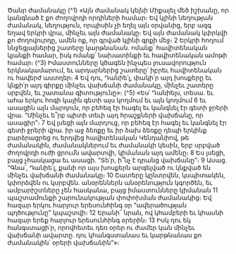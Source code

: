 
Ծանր ժամանակը
(^1) «Այն ժամանակ կելնի Միքայել մեծ իշխանը, որ կանգնած է քո ժողովրդի որդիների համար։ Եվ կլինի նեղության
ժամանակ, նեղություն, որպիսին չի եղել այն օրվանից, երբ ազգ եղավ երկրի վրա, մինչեւ այն ժամանակը։ Եվ այն
ժամանակ կփրկվի քո ժողովուրդը, ամեն ոք, որ գրված կլինի գրքի մեջ։ 2 Երկրի հողում ննջեցյալներից շատերը
կարթնանան. ոմանք՝ հավիտենական կյանքի համար, իսկ ոմանք՝ նախատինքի եւ հավիտենական ամոթի համար։
(^3) Իմաստունները կծագեն ինչպես լուսավորություն երկնակամարում, եւ արդարներից շատերը՝ իբրեւ հավիտենական ու
հավերժ աստղեր։ 4 Եվ դու, Դանիե՛լ, փակի՛ր այդ խոսքերը եւ կնքի՛ր այդ գիրքը մինչեւ վախճանի ժամանակը, մինչեւ
շատերը սրբվեն, եւ շատանա գիտությունը»։
(^5) «Ես՝ Դանիելս, տեսա. եւ ահա երկու հոգի կային գետի այս կողմում եւ այն կողմում 6 եւ ասացին այն մարդուն, որ
բեհեզ էր հագել եւ կանգնել էր գետի ջրերի վրա. “Մինչեւ ե՞րբ պիտի տեւի այդ հրաշքների վախճանը, որ ասացիր”։ 7 Եվ
լսեցի այն մարդուց, որ բեհեզ էր հագել եւ կանգնել էր գետի ջրերի վրա. իր աջ ձեռքը եւ իր ձախ ձեռքը դեպի երկինք
բարձրացրեց ու երդվեց հավիտենական Կենդանիով, թե ժամանակին, ժամանակներում եւ ժամանակի կեսին, երբ
սրբված ժողովրդի ուժի ցրումն ավարտվի, կիմանան այդ ամենը։ 8 Ես լսեցի, բայց չհասկացա եւ ասացի. “Տե՛ր, ի՞նչ է
դրանց վախճանը”։ 9 Ասաց. “Գնա՛, Դանիե՛լ, քանի որ այս խոսքերն արգելված ու կնքված են մինչեւ վախճանի
ժամանակը։ 10 Շատերը կընտրվեն, կսպիտակեն, կփորձվեն ու կսրբվեն. անօրեններն անօրենություն կգործեն, եւ
ամբարիշտները չեն հասկանա, բայց իմաստունները կիմանան 11 պաշտամունքի շարունակության փոփոխման
ժամանակից։ Եվ հազար երկու հարյուր երեսունհինգ օր “ավերածության պղծությունը” կպաշտվի։ 12 Երանի՜ նրան, ով
կհամբերի եւ կհասնի հազար երեք հարյուր երեսունհինգ օրերին։ 13 Իսկ դու եկ հանգստացի՛ր, որովհետեւ դեռ օրեր ու
ժամեր կան մինչեւ վախճանի ավարտը. դու կհանգստանաս եւ կարթնանաս քո ժամանակին՝ օրերի վախճանին”»։
